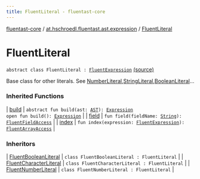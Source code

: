 ```yaml
---
title: FluentLiteral - fluentast-core
---
```


[fluentast-core](../index.html) / [at.hschroedl.fluentast.ast.expression](index.html) / [FluentLiteral](.)

# FluentLiteral

`abstract class FluentLiteral : `[`FluentExpression`](-fluent-expression/index.html) [(source)](http://github.com/hschroedl/fluentast/tree/master/core/at.hschroedl.fluentast/ast/expression/LiteralExpression.kt#L10)

Base class for other literals. See [NumberLiteral](https://help.eclipse.org/neon/topic/org.eclipse.jdt.doc.isv/reference/api/org/eclipse/jdt/core/dom/NumberLiteral.html),[StringLiteral](https://help.eclipse.org/neon/topic/org.eclipse.jdt.doc.isv/reference/api/org/eclipse/jdt/core/dom/StringLiteral.html),[BooleanLiteral](https://help.eclipse.org/neon/topic/org.eclipse.jdt.doc.isv/reference/api/org/eclipse/jdt/core/dom/BooleanLiteral.html)...

### Inherited Functions

| [build](-fluent-expression/build.html) | `abstract fun build(ast: `[`AST`](https://help.eclipse.org/neon/topic/org.eclipse.jdt.doc.isv/reference/api/org/eclipse/jdt/core/dom/AST.html)`): `[`Expression`](https://help.eclipse.org/neon/topic/org.eclipse.jdt.doc.isv/reference/api/org/eclipse/jdt/core/dom/Expression.html)<br>`open fun build(): `[`Expression`](https://help.eclipse.org/neon/topic/org.eclipse.jdt.doc.isv/reference/api/org/eclipse/jdt/core/dom/Expression.html) |
| [field](-fluent-expression/field.html) | `fun field(fieldName: `[`String`](https://kotlinlang.org/api/latest/jvm/stdlib/kotlin/-string/index.html)`): `[`FluentFieldAccess`](-fluent-field-access/index.html) |
| [index](-fluent-expression/--index--.html) | `fun index(expression: `[`FluentExpression`](-fluent-expression/index.html)`): `[`FluentArrayAccess`](-fluent-array-access/index.html) |

### Inheritors

| [FluentBooleanLiteral](-fluent-boolean-literal/index.html) | `class FluentBooleanLiteral : FluentLiteral` |
| [FluentCharacterLiteral](-fluent-character-literal/index.html) | `class FluentCharacterLiteral : FluentLiteral` |
| [FluentNumberLiteral](-fluent-number-literal/index.html) | `class FluentNumberLiteral : FluentLiteral` |

